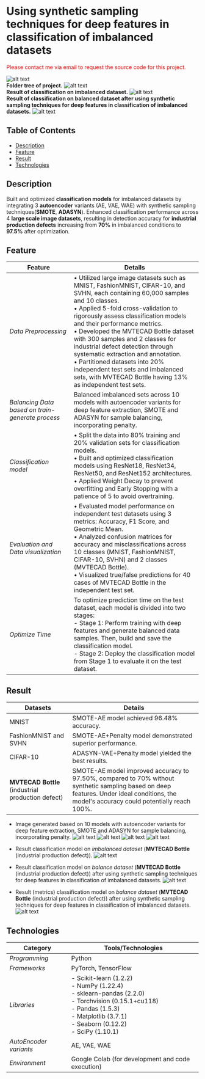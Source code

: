 # Using synthetic sampling techniques for deep features in classification of imbalanced datasets

<span style="color: red;">Please contact me via email to request the source code for this project.</span>

![alt text](assets/images/full-project.png)
<br>
**Folder tree of project.**
![alt text](assets/images/tree-project.png)
<br>
**Result of classification on imbalanced dataset.**
![alt text](assets/images/demo_imbal_classification.png)
<br>
**Result of classification on balanced dataset after using synthetic sampling techniques for deep features in classification of imbalanced datasets.**
![alt text](assets/images/demo_SMOTEAE_bal_classification.png)


## Table of Contents

- [Description](#description)
- [Feature](#feature)
- [Result](#result)
- [Technologies](#technologies)

## Description
Built and optimized **classification models** for imbalanced datasets by integrating 3 **autoencoder** variants (AE, VAE, WAE) with synthetic sampling techniques(**SMOTE**, **ADASYN**). Enhanced classification performance across 4 **large scale image datasets**, resulting in detection accuracy for **industrial production defects** increasing from **70%** in imbalanced conditions to **97.5%** after optimization.

## Feature

| Feature                               | Details     | 
|---------------------------------------|-------------|
| *Data Preprocessing*| • Utilized large image datasets such as MNIST, FashionMNIST, CIFAR-10, and SVHN, each containing 60,000 samples and 10 classes. <br> • Applied 5-fold cross-validation to rigorously assess classification models and their performance metrics.<br> • Developed the MVTECAD Bottle dataset with 300 samples and 2 classes for industrial defect detection through systematic extraction and annotation. <br> • Partitioned datasets into 20% independent test sets and imbalanced sets, with MVTECAD Bottle having 13% as independent test sets.|
| *Balancing Data based on train-generate process*| Balanced imbalanced sets across 10 models with autoencoder variants for deep feature extraction, SMOTE and ADASYN for sample balancing, incorporating penalty.|
| *Classification model*| • Split the data into 80% training and 20% validation sets for classification models. <br> • Built and optimized classification models using ResNet18, ResNet34, ResNet50, and ResNet152 architectures. <br> • Applied Weight Decay to prevent overfitting and Early Stopping with a patience of 5 to avoid overtraining. | 
| *Evaluation and Data visualization*| • Evaluated model performance on independent test datasets using 3 metrics: Accuracy, F1 Score, and Geometric Mean.<br> • Analyzed confusion matrices for accuracy and misclassifications across 10 classes (MNIST, FashionMNIST, CIFAR-10, SVHN) and 2 classes (MVTECAD Bottle). <br> • Visualized true/false predictions for 40 cases of MVTECAD Bottle in the independent test set.|
| *Optimize Time*| To optimize prediction time on the test dataset, each model is divided into two stages: <br> - Stage 1: Perform training with deep features and generate balanced data samples. Then, build and save the classification model. <br> - Stage 2: Deploy the classification model from Stage 1 to evaluate it on the test dataset.|

## Result

| Datasets                               | Details     | 
|---------------------------------------|-------------|
| MNIST | SMOTE-AE model achieved 96.48% accuracy. |
| FashionMNIST and SVHN | SMOTE-AE+Penalty model demonstrated superior performance. |
| CIFAR-10 | ADASYN-VAE+Penalty model yielded the best results. |
| **MVTECAD Bottle** (industrial production defect) | SMOTE-AE model improved accuracy to 97.50%, compared to 70% without synthetic sampling based on deep features. Under ideal conditions, the model's accuracy could potentially reach 100%. |

- Image generated based on 10 models with autoencoder variants for deep feature extraction, SMOTE and ADASYN for sample balancing, incorporating penalty.
![alt text](assets/images/ImageMNIST.png)
![alt text](assets/images/ImageFashionMNIST.png)
![alt text](assets/images/ImageCIFAR10.png)
![alt text](assets/images/ImageSVHN.png)

- Result classification model on *imbalanced dataset* (**MVTECAD Bottle** (industrial production defect)).
![alt text](assets/images/Classification_on_imb.png) <br>
- Result classification model on *balance dataset* (**MVTECAD Bottle** (industrial production defect)) after using synthetic sampling techniques for deep features in classification of imbalanced datasets.
![alt text](assets/images/Classification_on_bal_generate.png) <br>

- Result (metrics) classification model on *balance dataset* (**MVTECAD Bottle** (industrial production defect)) after using synthetic sampling techniques for deep features in classification of imbalanced datasets.
![alt text](assets/images/Classification_on_bal_generate_metrics_v1.png)


## Technologies

| Category                               | Tools/Technologies     | 
|---------------------------------------|-------------|
| *Programming* | Python |
| *Frameworks* | PyTorch, TensorFlow |
| *Libraries* | - Scikit-learn (1.2.2) <br>- NumPy (1.22.4) <br>- sklearn-pandas (2.2.0) <br>- Torchvision (0.15.1+cu118) <br>- Pandas (1.5.3) <br>- Matplotlib (3.7.1) <br>- Seaborn (0.12.2) <br>- SciPy (1.10.1)|
| *AutoEncoder variants* | AE, VAE, WAE |
| *Environment* | Google Colab (for development and code execution) |

